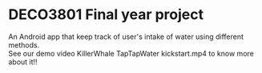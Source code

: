 # DECO3801 Final year project
An Android app that keep track of user's intake of water using different methods. <br />
See our demo video KillerWhale TapTapWater kickstart.mp4 to know more about it!!
